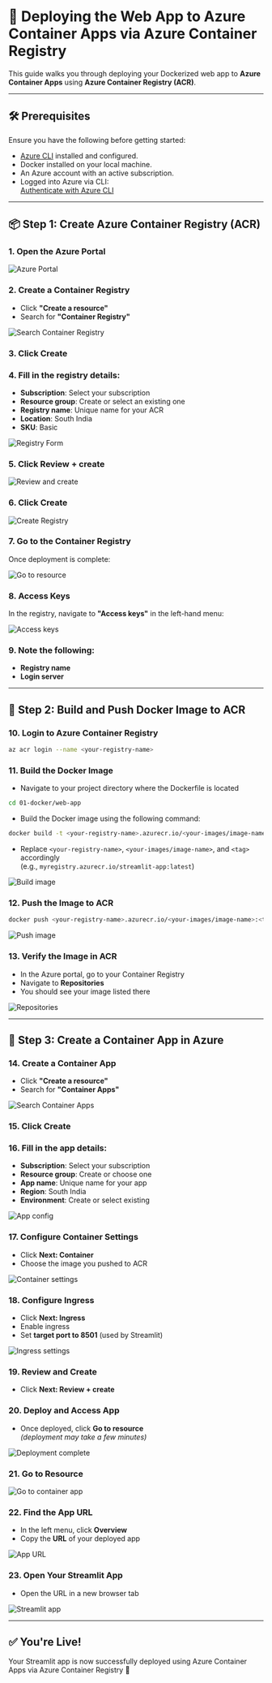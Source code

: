 # 🚀 Deploying the Web App to Azure Container Apps via Azure Container Registry

This guide walks you through deploying your Dockerized web app to **Azure Container Apps** using **Azure Container Registry (ACR)**.

---

## 🛠️ Prerequisites

Ensure you have the following before getting started:

- [Azure CLI](https://learn.microsoft.com/en-us/cli/azure/install-azure-cli) installed and configured.
- Docker installed on your local machine.
- An Azure account with an active subscription.
- Logged into Azure via CLI:  
  [Authenticate with Azure CLI](https://learn.microsoft.com/en-us/cli/azure/authenticate-azure-cli-interactively)

---

## 📦 Step 1: Create Azure Container Registry (ACR)

### 1. Open the Azure Portal

![Azure Portal](images/image.png)

### 2. Create a Container Registry

- Click **"Create a resource"**
- Search for **"Container Registry"**

![Search Container Registry](images/image-1.png)

### 3. Click **Create**

### 4. Fill in the registry details:

- **Subscription**: Select your subscription
- **Resource group**: Create or select an existing one
- **Registry name**: Unique name for your ACR
- **Location**: South India
- **SKU**: Basic

![Registry Form](images/image-2.png)

### 5. Click **Review + create**

![Review and create](images/image-3.png)

### 6. Click **Create**

![Create Registry](images/image-4.png)

### 7. Go to the Container Registry

Once deployment is complete:

![Go to resource](images/image-5.png)

### 8. Access Keys

In the registry, navigate to **"Access keys"** in the left-hand menu:

![Access keys](images/image-6.png)

### 9. Note the following:
- **Registry name**
- **Login server**

---

## 🐳 Step 2: Build and Push Docker Image to ACR

### 10. Login to Azure Container Registry

```bash
az acr login --name <your-registry-name>
```

### 11. Build the Docker Image

- Navigate to your project directory where the Dockerfile is located

```bash
cd 01-docker/web-app
```

- Build the Docker image using the following command:

```bash
docker build -t <your-registry-name>.azurecr.io/<your-images/image-name>:<tag> . --platform linux/amd64
```

- Replace `<your-registry-name>`, `<your-images/image-name>`, and `<tag>` accordingly  
  (e.g., `myregistry.azurecr.io/streamlit-app:latest`)

![Build image](images/image-7.png)

### 12. Push the Image to ACR

```bash
docker push <your-registry-name>.azurecr.io/<your-images/image-name>:<tag>
```

![Push image](images/image-8.png)

### 13. Verify the Image in ACR

- In the Azure portal, go to your Container Registry
- Navigate to **Repositories**
- You should see your image listed there

![Repositories](images/image-9.png)

---

## 📲 Step 3: Create a Container App in Azure

### 14. Create a Container App

- Click **"Create a resource"**
- Search for **"Container Apps"**

![Search Container Apps](images/image-11.png)

### 15. Click **Create**

### 16. Fill in the app details:

- **Subscription**: Select your subscription
- **Resource group**: Create or choose one
- **App name**: Unique name for your app
- **Region**: South India
- **Environment**: Create or select existing

![App config](images/image-10.png)

### 17. Configure Container Settings

- Click **Next: Container**
- Choose the image you pushed to ACR

![Container settings](images/image-12.png)

### 18. Configure Ingress

- Click **Next: Ingress**
- Enable ingress
- Set **target port to 8501** (used by Streamlit)

![Ingress settings](images/image-13.png)

### 19. Review and Create

- Click **Next: Review + create**

### 20. Deploy and Access App

- Once deployed, click **Go to resource**  
  *(deployment may take a few minutes)*

![Deployment complete](images/image-14.png)

### 21. Go to Resource

![Go to container app](images/image-15.png)

### 22. Find the App URL

- In the left menu, click **Overview**
- Copy the **URL** of your deployed app

![App URL](images/image-16.png)

### 23. Open Your Streamlit App

- Open the URL in a new browser tab

![Streamlit app](images/image-17.png)

---

## ✅ You're Live!

Your Streamlit app is now successfully deployed using Azure Container Apps via Azure Container Registry 🎉
